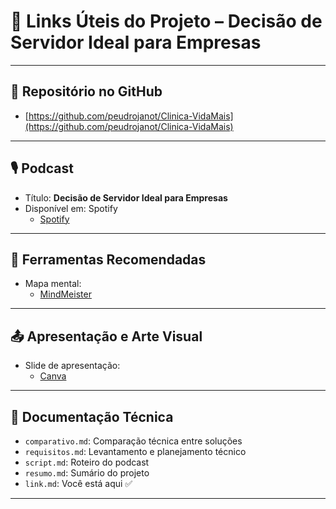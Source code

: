 # 🔗 Links Úteis do Projeto – Decisão de Servidor Ideal para Empresas

---

## 📁 Repositório no GitHub
  - [https://github.com/peudrojanot/Clinica-VidaMais](https://github.com/peudrojanot/Clinica-VidaMais) 

---

## 🎙️ Podcast
- Título: **Decisão de Servidor Ideal para Empresas**
- Disponível em: Spotify
  -  [Spotify](https://open.spotify.com/episode/0IbpJqfhoy6yNzXg0SrdfP?si=9a167f22f8504c2f)
---

## 🧠 Ferramentas Recomendadas
- Mapa mental:  
  - [MindMeister](https://mm.tt/map/3718081669?t=dXdaqTNKLn)  
  
---

## 📤 Apresentação e Arte Visual

- Slide de apresentação:  
  - [Canva](https://www.canva.com/design/DAGnbt2QIe8/g0Cab3_cWyA-cUdVSqRgdA/edit?utm_content=DAGnbt2QIe8&utm_campaign=designshare&utm_medium=link2&utm_source=sharebutton)  
  

---

## 📝 Documentação Técnica
- `comparativo.md`: Comparação técnica entre soluções
- `requisitos.md`: Levantamento e planejamento técnico
- `script.md`: Roteiro do podcast
- `resumo.md`: Sumário do projeto
- `link.md`: Você está aqui ✅

---

